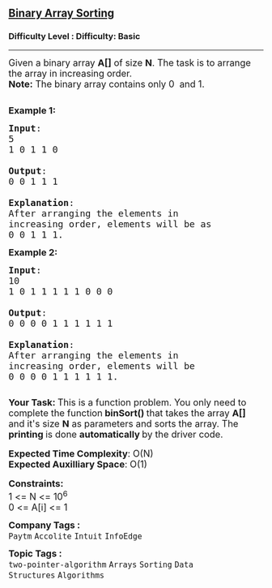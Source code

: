 <h2><a href="https://www.geeksforgeeks.org/problems/binary-array-sorting-1587115620/1?page=2&difficulty=Basic&sortBy=submissions">Binary Array Sorting</a></h2><h3>Difficulty Level : Difficulty: Basic</h3><hr><div class="problems_problem_content__Xm_eO"><p><span style="font-size:18px">Given a binary array <strong>A[]</strong> of size <strong>N</strong>. The task is to arrange the array in increasing order.</span><br>
<span style="font-size:18px"><strong>Note:</strong> The binary array contains only 0&nbsp; and 1.</span><br>
&nbsp;</p>

<p><span style="font-size:18px"><strong>Example 1:</strong></span></p>

<pre><span style="font-size:18px"><strong>Input</strong>: 
5
1 0 1 1 0

<strong>Output</strong>: 
0 0 1 1 1

<strong>Explanation</strong>: 
After arranging the elements in 
increasing order, elements will be as 
0 0 1 1 1.</span></pre>

<p><span style="font-size:18px"><strong>Example 2:</strong></span></p>

<pre><span style="font-size:18px"><strong>Input</strong>:
10
1 0 1 1 1 1 1 0 0 0

<strong>Output</strong>: 
0 0 0 0 1 1 1 1 1 1

<strong>Explanation</strong>: 
After arranging the elements in 
increasing order, elements will be 
0 0 0 0 1 1 1 1 1 1.
</span>
</pre>

<p><strong><span style="font-size:18px">Your Task:&nbsp;</span></strong><span style="font-size:18px">This is a function problem. You only need to complete the function<strong> binSort()&nbsp;</strong>that takes the array&nbsp;<strong>A[] </strong>and it's size <strong>N</strong> as parameters and sorts the array. The <strong>printing </strong>is done <strong>automatically </strong>by the driver code.</span><br>
<br>
<span style="font-size:18px"><strong>Expected Time Complexity</strong>: O(N)<br>
<strong>Expected Auxilliary Space</strong>: O(1)</span><br>
<br>
<span style="font-size:18px"><strong>Constraints:</strong><br>
1 &lt;=&nbsp;N &lt;= 10<sup>6</sup><br>
0 &lt;= A[i] &lt;= 1</span></p>
</div><p><span style=font-size:18px><strong>Company Tags : </strong><br><code>Paytm</code>&nbsp;<code>Accolite</code>&nbsp;<code>Intuit</code>&nbsp;<code>InfoEdge</code>&nbsp;<br><p><span style=font-size:18px><strong>Topic Tags : </strong><br><code>two-pointer-algorithm</code>&nbsp;<code>Arrays</code>&nbsp;<code>Sorting</code>&nbsp;<code>Data Structures</code>&nbsp;<code>Algorithms</code>&nbsp;